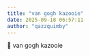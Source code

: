 ```yaml
---
title: "van gogh kazooie"
date: 2025-09-18 06:57:11
author: "qazzquimby"
---
```


💭 van gogh kazooie